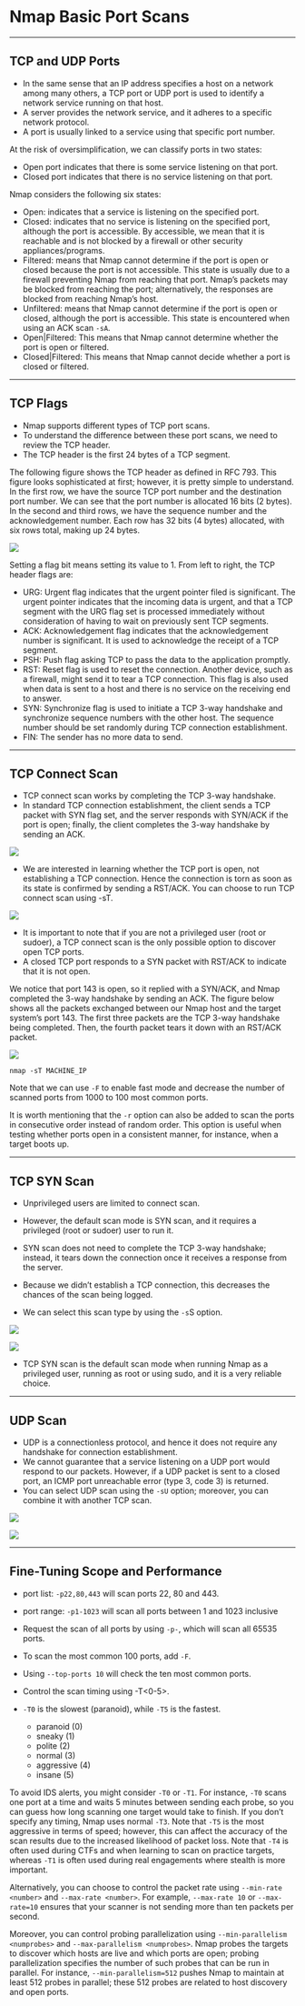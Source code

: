 # Nmap Basic Port Scans

---

## TCP and UDP Ports


- In the same sense that an IP address specifies a host on a network among many others, a TCP port or UDP port is used to identify a network service running on that host.
- A server provides the network service, and it adheres to a specific network protocol.
- A port is usually linked to a service using that specific port number.

At the risk of oversimplification, we can classify ports in two states:

   - Open port indicates that there is some service listening on that port.
   - Closed port indicates that there is no service listening on that port.

Nmap considers the following six states:

   - Open: indicates that a service is listening on the specified port.
   - Closed: indicates that no service is listening on the specified port, although the port is accessible. By accessible, we mean that it is reachable and is not blocked by a firewall or other security appliances/programs.
   - Filtered: means that Nmap cannot determine if the port is open or closed because the port is not accessible. This state is usually due to a firewall preventing Nmap from reaching that port. Nmap’s packets may be blocked from reaching the port; alternatively, the responses are blocked from reaching Nmap’s host.
   - Unfiltered: means that Nmap cannot determine if the port is open or closed, although the port is accessible. This state is encountered when using an ACK scan `-sA`.
   - Open|Filtered: This means that Nmap cannot determine whether the port is open or filtered.
   - Closed|Filtered: This means that Nmap cannot decide whether a port is closed or filtered.

---

## TCP Flags


- Nmap supports different types of TCP port scans. 
- To understand the difference between these port scans, we need to review the TCP header.
- The TCP header is the first 24 bytes of a TCP segment. 

The following figure shows the TCP header as defined in RFC 793. This figure looks sophisticated at first; however, it is pretty simple to understand. In the first row, we have the source TCP port number and the destination port number. We can see that the port number is allocated 16 bits (2 bytes). In the second and third rows, we have the sequence number and the acknowledgement number. Each row has 32 bits (4 bytes) allocated, with six rows total, making up 24 bytes.

![](https://tryhackme-images.s3.amazonaws.com/user-uploads/5f04259cf9bf5b57aed2c476/room-content/79ca8e4acbd573a27cee413cde927769.png)

Setting a flag bit means setting its value to 1. From left to right, the TCP header flags are:

   - URG: Urgent flag indicates that the urgent pointer filed is significant. The urgent pointer indicates that the incoming data is urgent, and that a TCP segment with the URG flag set is processed immediately without consideration of having to wait on previously sent TCP segments.
   - ACK: Acknowledgement flag indicates that the acknowledgement number is significant. It is used to acknowledge the receipt of a TCP segment.
   - PSH: Push flag asking TCP to pass the data to the application promptly.
   - RST: Reset flag is used to reset the connection. Another device, such as a firewall, might send it to tear a TCP connection. This flag is also used when data is sent to a host and there is no service on the receiving end to answer.
   - SYN: Synchronize flag is used to initiate a TCP 3-way handshake and synchronize sequence numbers with the other host. The sequence number should be set randomly during TCP connection establishment.
   - FIN: The sender has no more data to send.

---

## TCP Connect Scan


- TCP connect scan works by completing the TCP 3-way handshake.
- In standard TCP connection establishment, the client sends a TCP packet with SYN flag set, and the server responds with SYN/ACK if the port is open; finally, the client completes the 3-way handshake by sending an ACK.

![](https://tryhackme-images.s3.amazonaws.com/user-uploads/5f04259cf9bf5b57aed2c476/room-content/8390020a13d6f22f49233833f6265de6.png)

- We are interested in learning whether the TCP port is open, not establishing a TCP connection. Hence the connection is torn as soon as its state is confirmed by sending a RST/ACK. You can choose to run TCP connect scan using -sT. 

![](https://tryhackme-images.s3.amazonaws.com/user-uploads/5f04259cf9bf5b57aed2c476/room-content/514972cd54b3f58c83f951978ea9183e.png)


- It is important to note that if you are not a privileged user (root or sudoer), a TCP connect scan is the only possible option to discover open TCP ports.
- A closed TCP port responds to a SYN packet with RST/ACK to indicate that it is not open.


We notice that port 143 is open, so it replied with a SYN/ACK, and Nmap completed the 3-way handshake by sending an ACK. The figure below shows all the packets exchanged between our Nmap host and the target system’s port 143. The first three packets are the TCP 3-way handshake being completed. Then, the fourth packet tears it down with an RST/ACK packet.

![](https://tryhackme-images.s3.amazonaws.com/user-uploads/5f04259cf9bf5b57aed2c476/room-content/19ebc8172c930867c50e214b630ef4ec.png)


`nmap -sT MACHINE_IP`

Note that we can use `-F` to enable fast mode and decrease the number of scanned ports from 1000 to 100 most common ports.

It is worth mentioning that the `-r` option can also be added to scan the ports in consecutive order instead of random order. This option is useful when testing whether ports open in a consistent manner, for instance, when a target boots up.

---

## TCP SYN Scan


- Unprivileged users are limited to connect scan.
- However, the default scan mode is SYN scan, and it requires a privileged (root or sudoer) user to run it.

- SYN scan does not need to complete the TCP 3-way handshake; instead, it tears down the connection once it receives a response from the server.
- Because we didn’t establish a TCP connection, this decreases the chances of the scan being logged.
- We can select this scan type by using the `-s`S option.

![](https://tryhackme-images.s3.amazonaws.com/user-uploads/5f04259cf9bf5b57aed2c476/room-content/48e631fd3deba4a2b759ca48405fcc08.png)

![](https://tryhackme-images.s3.amazonaws.com/user-uploads/5f04259cf9bf5b57aed2c476/room-content/fe642b2fafb70cbaa2531d2c41d6cddb.png)

- TCP SYN scan is the default scan mode when running Nmap as a privileged user, running as root or using sudo, and it is a very reliable choice.

---

## UDP Scan


- UDP is a connectionless protocol, and hence it does not require any handshake for connection establishment. 
- We cannot guarantee that a service listening on a UDP port would respond to our packets. However, if a UDP packet is sent to a closed port, an ICMP port unreachable error (type 3, code 3) is returned.
- You can select UDP scan using the `-sU` option; moreover, you can combine it with another TCP scan.

![](https://tryhackme-images.s3.amazonaws.com/user-uploads/5f04259cf9bf5b57aed2c476/room-content/085088cd1b2b122312b1ee952c4aa0f7.png)

![](https://tryhackme-images.s3.amazonaws.com/user-uploads/5f04259cf9bf5b57aed2c476/room-content/8b8b32517699b96777641a97dbf9d880.png)

---

## Fine-Tuning Scope and Performance


- port list: `-p22,80,443` will scan ports 22, 80 and 443.
- port range: `-p1-1023` will scan all ports between 1 and 1023 inclusive

- Request the scan of all ports by using `-p-`, which will scan all 65535 ports.
- To scan the most common 100 ports, add `-F`.
- Using `--top-ports 10` will check the ten most common ports.

- Control the scan timing using -T<0-5>.
- `-T0` is the slowest (paranoid), while `-T5` is the fastest.

    - paranoid (0)
    - sneaky (1)
    - polite (2)
    - normal (3)
    - aggressive (4)
    - insane (5)

To avoid IDS alerts, you might consider `-T0` or `-T1`. For instance, `-T0` scans one port at a time and waits 5 minutes between sending each probe, so you can guess how long scanning one target would take to finish. If you don’t specify any timing, Nmap uses normal `-T3`. Note that `-T5` is the most aggressive in terms of speed; however, this can affect the accuracy of the scan results due to the increased likelihood of packet loss. Note that `-T4` is often used during CTFs and when learning to scan on practice targets, whereas `-T1` is often used during real engagements where stealth is more important.

Alternatively, you can choose to control the packet rate using `--min-rate <number>` and `--max-rate <number>`. For example, `--max-rate 10` or `--max-rate=10` ensures that your scanner is not sending more than ten packets per second. 

Moreover, you can control probing parallelization using `--min-parallelism <numprobes>` and `--max-parallelism <numprobes>`. Nmap probes the targets to discover which hosts are live and which ports are open; probing parallelization specifies the number of such probes that can be run in parallel. For instance, `--min-parallelism=512` pushes Nmap to maintain at least 512 probes in parallel; these 512 probes are related to host discovery and open ports.